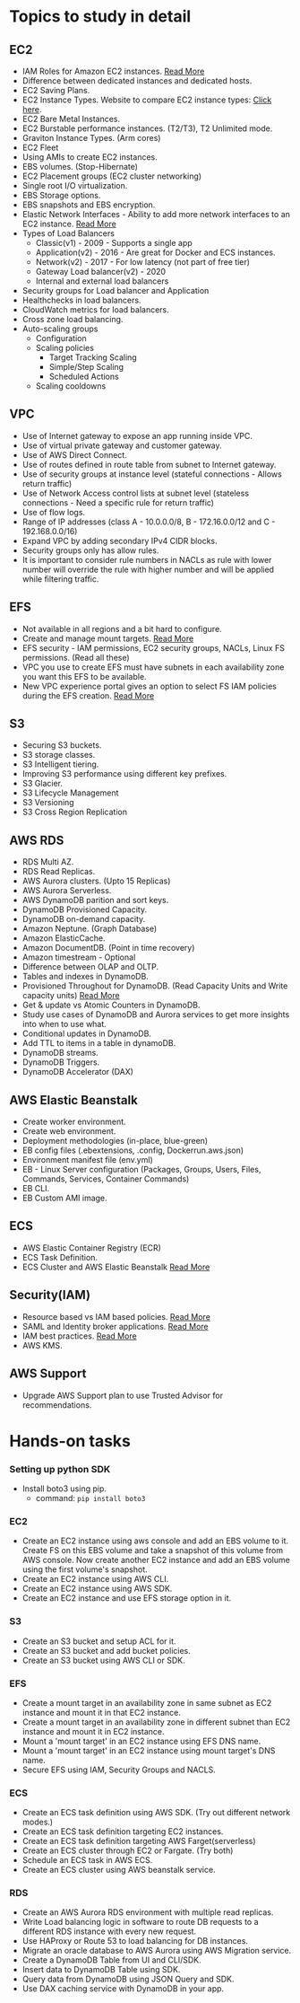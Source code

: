 # Topics to study in detail

## EC2

- IAM Roles for Amazon EC2 instances. [Read More](https://docs.aws.amazon.com/AWSEC2/latest/UserGuide/iam-roles-for-amazon-ec2.html)
- Difference between dedicated instances and dedicated hosts.
- EC2 Saving Plans.
- EC2 Instance Types. Website to compare EC2 instance types: [Click here](https://ec2instances.info/).
- EC2 Bare Metal Instances.
- EC2 Burstable performance instances. (T2/T3), T2 Unlimited mode.
- Graviton Instance Types. (Arm cores)
- EC2 Fleet
- Using AMIs to create EC2 instances.
- EBS volumes. (Stop-Hibernate)
- EC2 Placement groups (EC2 cluster networking)
- Single root I/O virtualization.
- EBS Storage options.
- EBS snapshots and EBS encryption.
- Elastic Network Interfaces - Ability to add more network interfaces to an EC2 instance.
  [Read More](https://aws.amazon.com/blogs/aws/new-elastic-network-interfaces-in-the-virtual-private-cloud/)
- Types of Load Balancers
  - Classic(v1) - 2009 - Supports a single app
  - Application(v2) - 2016 - Are great for Docker and ECS instances.
  - Network(v2) - 2017 - For low latency (not part of free tier)
  - Gateway Load balancer(v2) - 2020
  - Internal and external load balancers
- Security groups for Load balancer and Application
- Healthchecks in load balancers.
- CloudWatch metrics for load balancers.
- Cross zone load balancing.
- Auto-scaling groups
  - Configuration
  - Scaling policies
    - Target Tracking Scaling
    - Simple/Step Scaling
    - Scheduled Actions
  - Scaling cooldowns

## VPC

- Use of Internet gateway to expose an app running inside VPC.
- Use of virtual private gateway and customer gateway.
- Use of AWS Direct Connect.
- Use of routes defined in route table from subnet to Internet gateway.
- Use of security groups at instance level (stateful connections - Allows return traffic)
- Use of Network Access control lists at subnet level (stateless connections - Need a specific rule for return traffic)
- Use of flow logs.
- Range of IP addresses (class A - 10.0.0.0/8, B - 172.16.0.0/12 and C - 192.168.0.0/16)
- Expand VPC by adding secondary IPv4 CIDR blocks.
- Security groups only has allow rules.
- It is important to consider rule numbers in NACLs as rule with lower number will override the rule with higher number and will be applied while filtering traffic.

## EFS

- Not available in all regions and a bit hard to configure.
- Create and manage mount targets. [Read More](https://docs.aws.amazon.com/efs/latest/ug/accessing-fs.html)
- EFS security - IAM permissions, EC2 security groups, NACLs, Linux FS permissions. (Read all these)
- VPC you use to create EFS must have subnets in each availability zone you want this EFS to be available.
- New VPC experience portal gives an option to select FS IAM policies during the EFS creation. [Read More](https://docs.aws.amazon.com/efs/latest/ug/iam-access-control-nfs-efs.html)

## S3

- Securing S3 buckets.
- S3 storage classes.
- S3 Intelligent tiering.
- Improving S3 performance using different key prefixes.
- S3 Glacier.
- S3 Lifecycle Management
- S3 Versioning
- S3 Cross Region Replication

## AWS RDS

- RDS Multi AZ.
- RDS Read Replicas.
- AWS Aurora clusters. (Upto 15 Replicas)
- AWS Aurora Serverless.
- AWS DynamoDB parition and sort keys.
- DynamoDB Provisioned Capacity.
- DynamoDB on-demand capacity.
- Amazon Neptune. (Graph Database)
- Amazon ElasticCache.
- Amazon DocumentDB. (Point in time recovery)
- Amazon timestream - Optional
- Difference between OLAP and OLTP.
- Tables and indexes in DynamoDB.
- Provisioned Throughout for DynamoDB. (Read Capacity Units and Write capacity units) [Read More](https://aws.amazon.com/dynamodb/pricing/provisioned)
- Get & update vs Atomic Counters in DynamoDB.
- Study use cases of DynamoDB and Aurora services to get more insights into when to use what.
- Conditional updates in DynamoDB.
- Add TTL to items in a table in dynamoDB.
- DynamoDB streams.
- DynamoDB Triggers.
- DynamoDB Accelerator (DAX)

## AWS Elastic Beanstalk

- Create worker environment.
- Create web environment.
- Deployment methodologies (in-place, blue-green)
- EB config files (.ebextensions, .config, Dockerrun.aws.json)
- Environment manifest file (env.yml)
- EB - Linux Server configuration (Packages, Groups, Users, Files, Commands, Services, Container Commands)
- EB CLI.
- EB Custom AMI image.

## ECS

- AWS Elastic Container Registry (ECR)
- ECS Task Definition.
- ECS Cluster and AWS Elastic Beanstalk [Read More](https://docs.aws.amazon.com/AmazonECS/latest/developerguide/clusters.html)

## Security(IAM)

- Resource based vs IAM based policies. [Read More](https://docs.aws.amazon.com/IAM/latest/UserGuide/access_policies_identity-vs-resource.html)
- SAML and Identity broker applications. [Read More](https://docs.aws.amazon.com/IAM/latest/UserGuide/id_roles_common-scenarios_federated-users.html)
- IAM best practices. [Read More](https://docs.aws.amazon.com/IAM/latest/UserGuide/best-practices.html)
- AWS KMS.

## AWS Support

- Upgrade AWS Support plan to use Trusted Advisor for recommendations.

# Hands-on tasks

### Setting up python SDK

- Install boto3 using pip.
  - command: `pip install boto3`

### EC2

- Create an EC2 instance using aws console and add an EBS volume to it. Create FS on this EBS volume and take a snapshot of this volume from AWS console. Now create another EC2 instance and add an EBS volume using the first volume's snapshot.
- Create an EC2 instance using AWS CLI.
- Create an EC2 instance using AWS SDK.
- Create an EC2 instance and use EFS storage option in it.

### S3

- Create an S3 bucket and setup ACL for it.
- Create an S3 bucket and add bucket policies.
- Create an S3 bucket using AWS CLI or SDK.

### EFS

- Create a mount target in an availability zone in same subnet as EC2 instance and mount it in that EC2 instance.
- Create a mount target in an availability zone in different subnet than EC2 instance and mount it in EC2 instance.
- Mount a 'mount target' in an EC2 instance using EFS DNS name.
- Mount a 'mount target' in an EC2 instance using mount target's DNS name.
- Secure EFS using IAM, Security Groups and NACLS.

### ECS

- Create an ECS task definition using AWS SDK. (Try out different network modes.)
- Create an ECS task definition targeting EC2 instances.
- Create an ECS task definition targeting AWS Farget(serverless)
- Create an ECS cluster through EC2 or Fargate. (Try both)
- Schedule an ECS task in AWS ECS.
- Create an ECS cluster using AWS beanstalk service.

### RDS

- Create an AWS Aurora RDS environment with multiple read replicas.
- Write Load balancing logic in software to route DB requests to a different RDS instance with every new request.
- Use HAProxy or Route 53 to load balancing for DB instances.
- Migrate an oracle database to AWS Aurora using AWS Migration service.
- Create a DynamoDB Table from UI and CLI/SDK.
- Insert data to DynamoDB Table using SDK.
- Query data from DynamoDB using JSON Query and SDK.
- Use DAX caching service with DynamoDB in your app.
